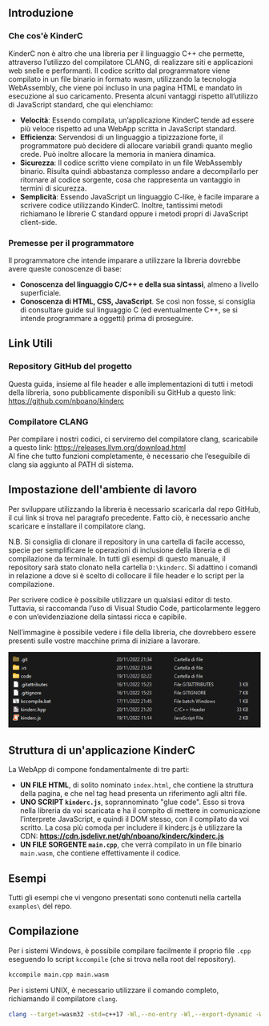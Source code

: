 ## Introduzione

### Che cos'è KinderC

KinderC non è altro che una libreria per il linguaggio C++ che permette, attraverso l’utilizzo del compilatore CLANG, di realizzare siti e applicazioni web snelle e performanti. Il codice scritto dal programmatore viene compilato in un file binario in formato wasm, utilizzando la tecnologia WebAssembly, che viene poi incluso in una pagina HTML e mandato in esecuzione al suo caricamento. Presenta alcuni vantaggi rispetto all’utilizzo di JavaScript standard, che qui elenchiamo:
- **Velocità**: Essendo compilata, un’applicazione KinderC tende ad essere più veloce rispetto ad una WebApp scritta in JavaScript standard.
- **Efficienza**: Servendosi di un linguaggio a tipizzazione forte, il programmatore può decidere di allocare variabili grandi quanto meglio crede. Può inoltre allocare la memoria in maniera dinamica.
- **Sicurezza**: Il codice scritto viene compilato in un file WebAssembly binario. Risulta quindi abbastanza complesso andare a decompilarlo per ritornare al codice sorgente, cosa che rappresenta un vantaggio in termini di sicurezza.
- **Semplicità**: Essendo JavaScript un linguaggio C-like, è facile imparare a scrivere codice utilizzando KinderC. Inoltre, tantissimi metodi richiamano le librerie C standard oppure i metodi propri di JavaScript client-side. 

### Premesse per il programmatore

Il programmatore che intende imparare a utilizzare la libreria dovrebbe avere queste conoscenze di base:
- **Conoscenza del linguaggio C/C++ e della sua sintassi**, almeno a livello superficiale.
- **Conoscenza di HTML, CSS, JavaScript**.
Se così non fosse, si consiglia di consultare guide sul linguaggio C (ed eventualmente C++, se si intende programmare a oggetti) prima di proseguire.

## Link Utili

### Repository GitHub del progetto

Questa guida, insieme al file header e alle implementazioni di tutti i metodi della libreria, sono pubblicamente disponibili su GitHub a questo link: https://github.com/nboano/kinderc

### Compilatore CLANG  

Per compilare i nostri codici, ci serviremo del compilatore clang, scaricabile a questo link: https://releases.llvm.org/download.html  
Al fine che tutto funzioni completamente, è necessario che l’eseguibile di clang sia aggiunto al PATH di sistema.

## Impostazione dell'ambiente di lavoro

Per sviluppare utilizzando la libreria è necessario scaricarla dal repo GitHub, il cui link si trova nel paragrafo precedente. Fatto ciò, è necessario anche scaricare e installare il compilatore clang.  

N.B. Si consiglia di clonare il repository in una cartella di facile accesso, specie per semplificare le operazioni di inclusione della libreria e di compilazione da terminale. In tutti gli esempi di questo manuale, il repository sarà stato clonato nella cartella `D:\kinderc`. Si adattino i comandi in relazione a dove si è scelto di collocare il file header e lo script per la compilazione.  

Per scrivere codice è possibile utilizzare un qualsiasi editor di testo. Tuttavia, si raccomanda l’uso di Visual Studio Code, particolarmente leggero e con un’evidenziazione della sintassi ricca e capibile.

Nell’immagine è possibile vedere i file della libreria, che dovrebbero essere presenti sulle vostre macchine prima di iniziare a lavorare.

![](../images/01-repository-overview.png)

## Struttura di un'applicazione KinderC

La WebApp di compone fondamentalmente di tre parti:
- **UN FILE HTML**, di solito nominato `index.html`, che contiene la struttura della pagina, e che nel tag head presenta un riferimento agli altri file.
- **UNO SCRIPT `kinderc.js`**, soprannominato "glue code". Esso si trova nella libreria da voi scaricata e ha il compito di mettere in comunicazione l’interprete JavaScript, e quindi il DOM stesso, con il compilato da voi scritto.
La cosa più comoda per includere il kinderc.js è utilizzare la CDN:
**https://cdn.jsdelivr.net/gh/nboano/kinderc/kinderc.js**  
- **UN FILE SORGENTE `main.cpp`**, che verrà compilato in un file binario `main.wasm`, che contiene effettivamente il codice.

## Esempi

Tutti gli esempi che vi vengono presentati sono contenuti nella cartella `examples\` del repo.

## Compilazione

Per i sistemi Windows, è possibile compilare facilmente il proprio file `.cpp` eseguendo lo script `kccompile` (che si trova nella root del repository).

```bat
kccompile main.cpp main.wasm
```

Per i sistemi UNIX, è necessario utilizzare il comando completo, richiamando il compilatore `clang`.

```bash
clang --target=wasm32 -std=c++17 -Wl,--no-entry -Wl,--export-dynamic -Wl,--allow-undefined -Wl,--lto-O3 -Wl,--import-memory -O3 -s -flto -nostdlib -fdeclspec -o main.wasm main.cpp
```